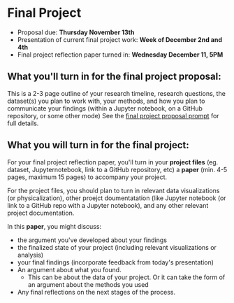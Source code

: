 # Final Project

+ Proposal due: **Thursday November 13th**
+ Presentation of current final project work:  **Week of December 2nd and 4th**
+ Final project reflection paper turned in: **Wednesday December 11, 5PM**


## What you'll turn in for the final project proposal:

This is a 2-3 page outline of your research timeline, research questions, the dataset(s) you plan to work with, your methods, and how you plan to communicate your findings (within a Jupyter notebook, on a GitHub repository, or some other mode) See the [final project proposal prompt](https://github.com/sceckert/Data-and-Culture-Fall-2024/tree/main/_assignments/final-project-proposal) for full details.

## What you will turn in for the final project:

For your final project reflection paper, you'll turn in your **project files** (eg. dataset, Jupyternotebook, link to a GitHub repository, etc) a **paper** (min. 4-5 pages, maximum 15 pages) to accompany your project.

For the project files, you should plan to turn in relevant data visualizations (or physicalization), other proejct doumentatation (like Jupyter notebook (or link to a GitHub repo with a Jupyter notebook), and any other relevant project documentation.   

In this **paper**, you might discuss:
-  the argument you've developed about your findings
-  the finalized state of your project (including relevant visualizations or analysis)
- your final findings  (incorporate feedback from today's presentation)
- An argument about what you found. 
	- This can be about the data of your project. Or it can take the form of an argument about the methods you used
- Any final reflections on the next stages of the process.


